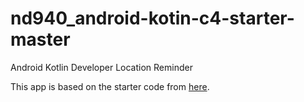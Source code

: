# nd940_android-kotin-c4-starter-master
Android Kotlin Developer Location Reminder

This app is based on the starter code from [here](https://github.com/udacity/nd940-cap-advanced-android-programming-project-starter/tree/master/starter).
